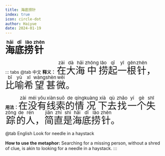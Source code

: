 ```yaml
---
title: 海底捞针
index: true
icon: circle-dot
author: Haiyue
date: 2024-01-19
---
```

<script setup lang="js">
import PinYin from "@PinYin";
</script>

<PinYin/>

<span style="font-size:30px;font-weight:bold;"><ruby>海<rt>hǎi</rt></ruby><ruby>底<rt>dǐ</rt></ruby><ruby>捞<rt>lāo</rt></ruby><ruby>针<rt>zhēn</rt></ruby></span>


::: tabs 
@tab 中文
**释义：** <span style="font-size:30px"><ruby>在<rt>zài</rt></ruby><ruby>大<rt>dà</rt></ruby><ruby>海<rt>hǎi</rt></ruby><ruby>中<rt>zhōng</rt></ruby><ruby>捞<rt>lāo</rt></ruby><ruby>起<rt>qǐ</rt></ruby><ruby>一<rt>yī</rt></ruby><ruby>根<rt>gēn</rt></ruby><ruby>针<rt>zhēn</rt></ruby>，<ruby>比<rt>bǐ</rt></ruby><ruby>喻<rt>yù</rt></ruby><ruby>希<rt>xī</rt></ruby><ruby>望<rt>wàng</rt></ruby><ruby>甚<rt>shèn</rt></ruby><ruby>微<rt>wēi</rt></ruby>。</span>

**用法：** <span style="font-size:30px"><ruby>在<rt>zài</rt></ruby><ruby>没<rt>méi</rt></ruby><ruby>有<rt>yǒu</rt></ruby><ruby>线<rt>xiàn</rt></ruby><ruby>索<rt>suǒ</rt></ruby><ruby>的<rt>de</rt></ruby><ruby>情<rt>qíng</rt></ruby><ruby>况<rt>kuàng</rt></ruby><ruby>下<rt>xià</rt></ruby><ruby>去<rt>qù</rt></ruby><ruby>找<rt>zhǎo</rt></ruby><ruby>一<rt>yí</rt></ruby><ruby>个<rt>gè</rt></ruby><ruby>失<rt>shī</rt></ruby><ruby>踪<rt>zōng</rt></ruby><ruby>的<rt>de</rt></ruby><ruby>人<rt>rén</rt></ruby>，<ruby>简<rt>jiǎn</rt></ruby><ruby>直<rt>zhí</rt></ruby><ruby>是<rt>shì</rt></ruby><ruby>海<rt>hǎi</rt></ruby><ruby>底<rt>dǐ</rt></ruby><ruby>捞<rt>lāo</rt></ruby><ruby>针<rt>zhēn</rt></ruby>。</span>


@tab English
Look for needle in a haystack

**How to use the metaphor:** Searching for a missing person, without a shred of clue, is akin to looking for a needle in a haystack.
:::
